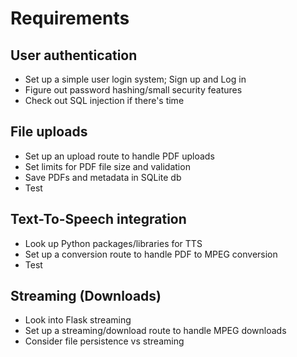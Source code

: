 # Requirements

## User authentication
* Set up a simple user login system; Sign up and Log in
* Figure out password hashing/small security features
* Check out SQL injection if there's time

## File uploads
* Set up an upload route to handle PDF uploads
* Set limits for PDF file size and validation
* Save PDFs and metadata in SQLite db
* Test

## Text-To-Speech integration
* Look up Python packages/libraries for TTS
* Set up a conversion route to handle PDF to MPEG conversion
* Test

## Streaming (Downloads)
* Look into Flask streaming
* Set up a streaming/download route to handle MPEG downloads
* Consider file persistence vs streaming

